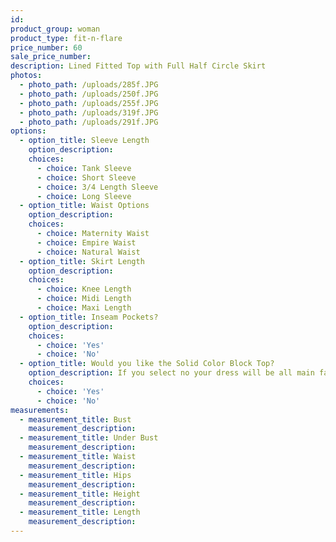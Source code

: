 ```yaml
---
id:
product_group: woman
product_type: fit-n-flare
price_number: 60
sale_price_number:
description: Lined Fitted Top with Full Half Circle Skirt
photos:
  - photo_path: /uploads/285f.JPG
  - photo_path: /uploads/250f.JPG
  - photo_path: /uploads/255f.JPG
  - photo_path: /uploads/319f.JPG
  - photo_path: /uploads/291f.JPG
options:
  - option_title: Sleeve Length
    option_description:
    choices:
      - choice: Tank Sleeve
      - choice: Short Sleeve
      - choice: 3/4 Length Sleeve
      - choice: Long Sleeve
  - option_title: Waist Options
    option_description:
    choices:
      - choice: Maternity Waist
      - choice: Empire Waist
      - choice: Natural Waist
  - option_title: Skirt Length
    option_description:
    choices:
      - choice: Knee Length
      - choice: Midi Length
      - choice: Maxi Length
  - option_title: Inseam Pockets?
    option_description:
    choices:
      - choice: 'Yes'
      - choice: 'No'
  - option_title: Would you like the Solid Color Block Top?
    option_description: If you select no your dress will be all main fabric
    choices:
      - choice: 'Yes'
      - choice: 'No'
measurements:
  - measurement_title: Bust
    measurement_description:
  - measurement_title: Under Bust
    measurement_description:
  - measurement_title: Waist
    measurement_description:
  - measurement_title: Hips
    measurement_description:
  - measurement_title: Height
    measurement_description:
  - measurement_title: Length
    measurement_description:
---
```

